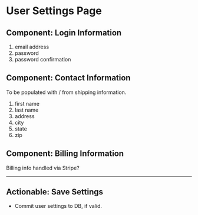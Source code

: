 # User Settings Page

## Component: Login Information

1. email address
2. password
3. password confirmation

## Component: Contact Information

To be populated with / from shipping information.

1. first name
2. last name
3. address
4. city
5. state
6. zip

## Component: Billing Information

Billing info handled via Stripe?

---

## Actionable: Save Settings

- Commit user settings to DB, if valid.